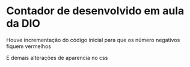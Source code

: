 # Contador de desenvolvido em aula da DIO

Houve incrementação do código inicial para que os número negativos fiquem vermelhos

E demais alterações de aparencia no css
